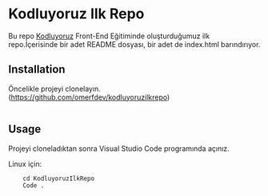 # Kodluyoruz Ilk Repo
Bu repo [Kodluyoruz](https://www.kodluyoruz.org) Front-End Eğitiminde oluşturduğumuz ilk repo.İçerisinde bir adet README dosyası, bir adet de index.html barındırıyor.
## Installation
Öncelikle projeyi clonelayın.(https://github.com/omerfdev/kodluyoruzilkrepo)
```git clone https://github.com/omerfdev/kodluyoruzilkrepo
```
## Usage
Projeyi cloneladıktan sonra Visual Studio Code programında açınız.

Linux için:
```	
	cd KodluyoruzIlkRepo 
	Code .

```
